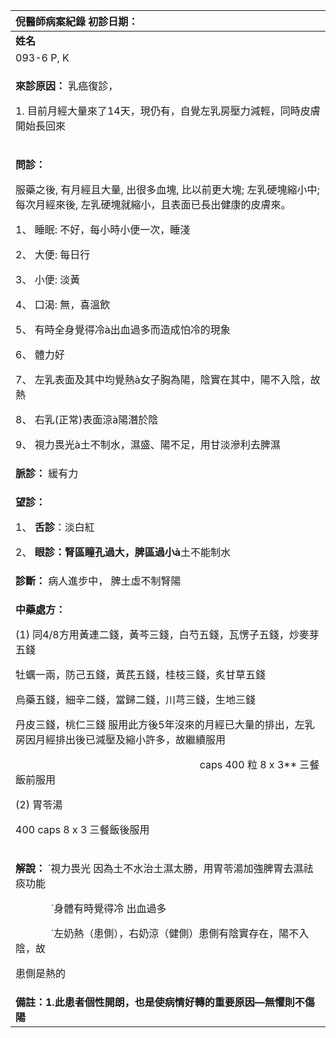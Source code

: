 ﻿|**倪醫師病案紀錄**     初診日期：|
| :- |
|**姓名**|**性別：**|**年齡及體型**|**來診日期：**|
|093-6 P, K |女|`  `中胖|2008/5/14|
|<p>**來診原因：** 乳癌復診，</p><p>1\. 目前月經大量來了14天，現仍有，自覺左乳房壓力減輕，同時皮膚開始長回來</p>|
|<p>**問診：**</p><p>服藥之後, 有月經且大量, 出很多血塊, 比以前更大塊; 左乳硬塊縮小中;     每次月經來後, 左乳硬塊就縮小，且表面已長出健康的皮膚來。</p><p>1、 睡眠: 不好，每小時小便一次，睡淺 </p><p>2、 大便: 每日行</p><p>3、 小便: 淡黃</p><p>4、 口渴: 無，喜溫飲</p><p>5、 有時全身覺得冷à出血過多而造成怕冷的現象</p><p>6、 體力好</p><p>7、 左乳表面及其中均覺熱à女子胸為陽，陰實在其中，陽不入陰，故熱</p><p>8、 右乳(正常)表面涼à陽潛於陰</p><p>9、 視力畏光à土不制水，濕盛、陽不足，用甘淡滲利去脾濕</p>|
|**脈診：** 緩有力|
|<p>**望診：**</p><p>1、 **舌診**：淡白紅</p><p>2、 **眼診：**腎區瞳孔過大，脾區過小**à**土不能制水</p>|
|**診斷：** 病人進步中， 脾土虛不制腎陽|
|<p>**中藥處方：**</p><p>(1) 同4/8方用黃連二錢，黃芩三錢，白芍五錢，瓦愣子五錢，炒麥芽五錢</p><p>牡蠣一兩，防己五錢，黃芪五錢，桂枝三錢，炙甘草五錢</p><p>烏藥五錢，細辛二錢，當歸二錢，川芎三錢，生地三錢</p><p>丹皮三錢，桃仁三錢  服用此方後5年沒來的月經已大量的排出，左乳房因月經排出後已減壓及縮小許多，故繼續服用   </p><p>`                                    `caps  400 粒   8 x 3** 三餐飯前服用</p><p>(2) 胃苓湯</p><p>400 caps 8 x 3 三餐飯後服用</p>|
|<p>**解說：** ˙視力畏光 因為土不水治土濕太勝，用胃苓湯加強脾胃去濕祛痰功能</p><p>`       `˙身體有時覺得冷  出血過多</p><p>`       `˙左奶熱（患側），右奶涼（健側）患側有陰實存在，陽不入陰，故</p><p>患側是熱的</p>|
|**備註：1.此患者個性開朗，也是使病情好轉的重要原因—無懼則不傷陽** |

